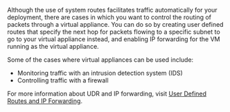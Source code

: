 Although the use of system routes facilitates traffic automatically for your deployment, there are cases in which you want to control the routing of packets through a virtual appliance. You can do so by creating user defined routes that specify the next hop for packets flowing to a specific subnet to go to your virtual appliance instead, and enabling IP forwarding for the VM running as the virtual appliance.

Some of the cases where virtual appliances can be used include:

* Monitoring traffic with an intrusion detection system (IDS)
* Controlling traffic with a firewall

For more information about UDR and IP forwarding, visit [User Defined Routes and IP Forwarding](./virtual-networks-udr-overview.md).

